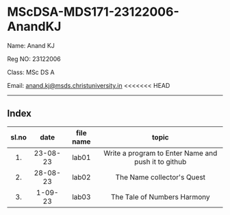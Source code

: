 # MScDSA-MDS171-23122006-AnandKJ

Name: Anand KJ

Reg NO: 23122006

Class: MSc DS A

Email: anand.kj@msds.christuniversity.in 
<<<<<<< HEAD

***
## Index
|sl.no|date|file name|topic|
|:----:|:----:|:---:|:----:|
|1.|23-08-23|lab01|Write a program to Enter Name and push it to github|
|2.|28-08-23|lab02|The Name collector's Quest|
|3.|1-09-23|lab03|The Tale of Numbers Harmony|


